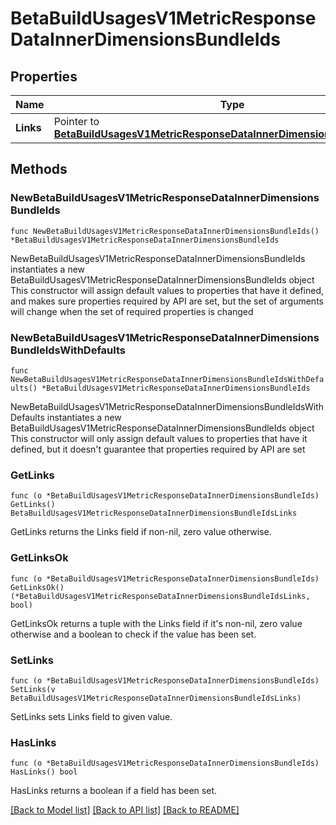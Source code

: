 # BetaBuildUsagesV1MetricResponseDataInnerDimensionsBundleIds

## Properties

Name | Type | Description | Notes
------------ | ------------- | ------------- | -------------
**Links** | Pointer to [**BetaBuildUsagesV1MetricResponseDataInnerDimensionsBundleIdsLinks**](BetaBuildUsagesV1MetricResponseDataInnerDimensionsBundleIdsLinks.md) |  | [optional] 

## Methods

### NewBetaBuildUsagesV1MetricResponseDataInnerDimensionsBundleIds

`func NewBetaBuildUsagesV1MetricResponseDataInnerDimensionsBundleIds() *BetaBuildUsagesV1MetricResponseDataInnerDimensionsBundleIds`

NewBetaBuildUsagesV1MetricResponseDataInnerDimensionsBundleIds instantiates a new BetaBuildUsagesV1MetricResponseDataInnerDimensionsBundleIds object
This constructor will assign default values to properties that have it defined,
and makes sure properties required by API are set, but the set of arguments
will change when the set of required properties is changed

### NewBetaBuildUsagesV1MetricResponseDataInnerDimensionsBundleIdsWithDefaults

`func NewBetaBuildUsagesV1MetricResponseDataInnerDimensionsBundleIdsWithDefaults() *BetaBuildUsagesV1MetricResponseDataInnerDimensionsBundleIds`

NewBetaBuildUsagesV1MetricResponseDataInnerDimensionsBundleIdsWithDefaults instantiates a new BetaBuildUsagesV1MetricResponseDataInnerDimensionsBundleIds object
This constructor will only assign default values to properties that have it defined,
but it doesn't guarantee that properties required by API are set

### GetLinks

`func (o *BetaBuildUsagesV1MetricResponseDataInnerDimensionsBundleIds) GetLinks() BetaBuildUsagesV1MetricResponseDataInnerDimensionsBundleIdsLinks`

GetLinks returns the Links field if non-nil, zero value otherwise.

### GetLinksOk

`func (o *BetaBuildUsagesV1MetricResponseDataInnerDimensionsBundleIds) GetLinksOk() (*BetaBuildUsagesV1MetricResponseDataInnerDimensionsBundleIdsLinks, bool)`

GetLinksOk returns a tuple with the Links field if it's non-nil, zero value otherwise
and a boolean to check if the value has been set.

### SetLinks

`func (o *BetaBuildUsagesV1MetricResponseDataInnerDimensionsBundleIds) SetLinks(v BetaBuildUsagesV1MetricResponseDataInnerDimensionsBundleIdsLinks)`

SetLinks sets Links field to given value.

### HasLinks

`func (o *BetaBuildUsagesV1MetricResponseDataInnerDimensionsBundleIds) HasLinks() bool`

HasLinks returns a boolean if a field has been set.


[[Back to Model list]](../README.md#documentation-for-models) [[Back to API list]](../README.md#documentation-for-api-endpoints) [[Back to README]](../README.md)



